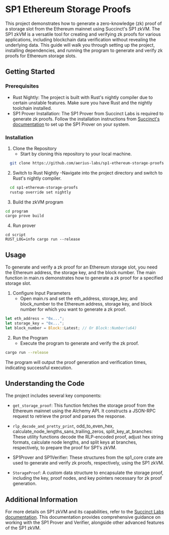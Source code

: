 # SP1 Ethereum Storage Proofs

This project demonstrates how to generate a zero-knowledge (zk) proof of a storage slot from the Ethereum mainnet using Succinct's SP1 zkVM. The SP1 zkVM is a versatile tool for creating and verifying zk proofs for various applications, including blockchain data verification without revealing the underlying data. This guide will walk you through setting up the project, installing dependencies, and running the program to generate and verify zk proofs for Ethereum storage slots.

## Getting Started

### Prerequisites
* Rust Nightly: The project is built with Rust's nightly compiler due to certain unstable features. Make sure you have Rust and the nightly toolchain installed.
* SP1 Prover Installation: The SP1 Prover from Succinct Labs is required to generate zk proofs. Follow the installation instructions from [Succinct's documentation](https://succinctlabs.github.io/sp1/) to set up the SP1 Prover on your system.

### Installation
1. Clone the Repository
    - Start by cloning this repository to your local machine.
  ```bash
    git clone https://github.com/aerius-labs/sp1-ethereum-storage-proofs.git
  ```

2. Switch to Rust Nightly
    -Navigate into the project directory and switch to Rust's nightly compiler.
  ```bash
    cd sp1-ethereum-storage-proofs
    rustup override set nightly
  ```

3. Build the zkVM program
  ```bash
  cd program
  cargo prove build
  ```

4. Run prover
  ```
  cd script
  RUST_LOG=info cargo run --release
  ```

## Usage 

To generate and verify a zk proof for an Ethereum storage slot, you need the Ethereum address, the storage key, and the block number. The main function in main.rs demonstrates how to generate a zk proof for a specified storage slot.

1. Configure Input Parameters
    - Open main.rs and set the eth_address, storage_key, and block_number to the Ethereum address, storage key, and block number for which you want to generate a zk proof.
```rust 
let eth_address = "0x...";
let storage_key = "0x...";
let block_number = Block::Latest; // Or Block::Number(u64)
```

2. Run the Program
    - Execute the program to generate and verify the zk proof.
```bash
cargo run --release
```
The program will output the proof generation and verification times, indicating successful execution.

## Understanding the Code

The project includes several key components:

- `get_storage_proof`: This function fetches the storage proof from the Ethereum mainnet using the Alchemy API. It constructs a JSON-RPC request to retrieve the proof and parses the response.

- `rlp_decode_and_pretty_print`, odd_to_even_hex, calculate_node_lengths_sans_trailing_zeros, split_key_at_branches: These utility functions decode the RLP-encoded proof, adjust hex string formats, calculate node lengths, and split keys at branches, respectively, to prepare the proof for SP1's zkVM.

- SP1Prover and SP1Verifier: These structures from the sp1_core crate are used to generate and verify zk proofs, respectively, using the SP1 zkVM.

- `StorageProof`: A custom data structure to encapsulate the storage proof, including the key, proof nodes, and key pointers necessary for zk proof generation.

## Additional Information

For more details on SP1 zkVM and its capabilities, refer to the [Succinct Labs documentation](https://succinctlabs.github.io/sp1/). This documentation provides comprehensive guidance on working with the SP1 Prover and Verifier, alongside other advanced features of the SP1 zkVM.
